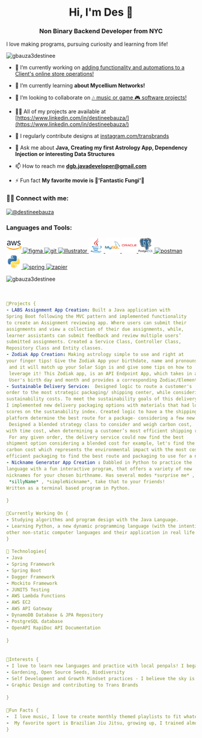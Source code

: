 
  
  
<h1 align="center"> Hi, I'm Des 💫 </h1>
<h3 align="center">Non Binary Backend Developer from NYC</h3>

I love making programs, pursuing curiosity and learning from life!


<p align="left"> <img src="https://komarev.com/ghpvc/?username=gbauza3destinee&label=Profile%20views&color=0e75b6&style=flat" alt="gbauza3destinee" /> </p>


- 🔭 I’m currently working on [adding functionality and automations to a Client's online store operations!](https://www.facebook.com/Lareinaslashess/)

- 🌱 I’m currently learning **about Mycellium Networks!**

- 👯 I’m looking to collaborate on [🎶 music or game 🎮 software projects!](https://calendly.com/desgbauza)

- 👨‍💻 All of my projects are available at [https://www.linkedin.com/in/destineebauza/](https://www.linkedin.com/in/destineebauza/)

- 📝 I regularly contribute designs at [instagram.com/transbrands](instagram.com/transbrands)

- 💬 Ask me about **Java, Creating my first Astrology App, Dependency Injection or interesting Data Structures**

- 📫 How to reach me **dgb.javadeveloper@gmail.com**

- ⚡ Fun fact **My favorite movie is 🍄'Fantastic Fungi'🍄**

<h3 align="left"> 🫶🏽 Connect with me:</h3>
<p align="left">
<a href="https://linkedin.com/in/@destineebauza" target="blank"><img align="center" src="https://raw.githubusercontent.com/rahuldkjain/github-profile-readme-generator/master/src/images/icons/Social/linked-in-alt.svg" alt="@destineebauza" height="30" width="40" /></a>

</p>

<h3 align="left">Languages and Tools:</h3>
<p align="left"> <a href="https://aws.amazon.com" target="_blank" rel="noreferrer"> <img src="https://raw.githubusercontent.com/devicons/devicon/master/icons/amazonwebservices/amazonwebservices-original-wordmark.svg" alt="aws" width="40" height="40"/> </a> <a href="https://www.figma.com/" target="_blank" rel="noreferrer"> <img src="https://www.vectorlogo.zone/logos/figma/figma-icon.svg" alt="figma" width="40" height="40"/> </a> <a href="https://git-scm.com/" target="_blank" rel="noreferrer"> <img src="https://www.vectorlogo.zone/logos/git-scm/git-scm-icon.svg" alt="git" width="40" height="40"/> </a> <a href="https://www.adobe.com/in/products/illustrator.html" target="_blank" rel="noreferrer"> <img src="https://www.vectorlogo.zone/logos/adobe_illustrator/adobe_illustrator-icon.svg" alt="illustrator" width="40" height="40"/> </a> <a href="https://www.java.com" target="_blank" rel="noreferrer"> <img src="https://raw.githubusercontent.com/devicons/devicon/master/icons/java/java-original.svg" alt="java" width="40" height="40"/> </a> <a href="https://www.mysql.com/" target="_blank" rel="noreferrer"> <img src="https://raw.githubusercontent.com/devicons/devicon/master/icons/mysql/mysql-original-wordmark.svg" alt="mysql" width="40" height="40"/> </a> <a href="https://www.oracle.com/" target="_blank" rel="noreferrer"> <img src="https://raw.githubusercontent.com/devicons/devicon/master/icons/oracle/oracle-original.svg" alt="oracle" width="40" height="40"/> </a> <a href="https://www.postgresql.org" target="_blank" rel="noreferrer"> <img src="https://raw.githubusercontent.com/devicons/devicon/master/icons/postgresql/postgresql-original-wordmark.svg" alt="postgresql" width="40" height="40"/> </a> <a href="https://postman.com" target="_blank" rel="noreferrer"> <img src="https://www.vectorlogo.zone/logos/getpostman/getpostman-icon.svg" alt="postman" width="40" height="40"/> </a> <a href="https://www.python.org" target="_blank" rel="noreferrer"> <img src="https://raw.githubusercontent.com/devicons/devicon/master/icons/python/python-original.svg" alt="python" width="40" height="40"/> </a> <a href="https://spring.io/" target="_blank" rel="noreferrer"> <img src="https://www.vectorlogo.zone/logos/springio/springio-icon.svg" alt="spring" width="40" height="40"/> </a> <a href="https://zapier.com" target="_blank" rel="noreferrer"> <img src="https://www.vectorlogo.zone/logos/zapier/zapier-icon.svg" alt="zapier" width="40" height="40"/> </a> </p>

<p><img align="center" src="https://github-readme-stats.vercel.app/api/top-langs?username=gbauza3destinee&show_icons=true&locale=en&layout=compact" alt="gbauza3destinee" /></p>


```yaml


🌌Projects {
- LABS Assignment App Creation: Built a Java application with
Spring Boot following the MVC pattern and implemented functionality
to create an Assignment reviewing app. Where users can submit their
assignments and view a collection of their due assignments, while,
learner assistants can submit feedback and review multiple users’
submitted assignments. Created a Service Class, Controller Class,
Repository Class and Entity classes.
- Zodiak App Creation: Making astrology simple to use and right at
your finger tips! Give the Zodiak App your birthdate, name and pronouns
 and it will match up your Solar Sign is and give some tips on how to
 leverage it! This Zodiak app, is an API Endpoint App, which takes in a
 User's birth day and month and provides a corresponding Zodiac/Elemental Sign and description.
- Sustainable Delivery Service:  Designed logic to route a customer's
order to the most strategic packaging/ shipping center, while considering
sustainability costs. To meet the sustainability goals of this delivery company,
I implemented new delivery packaging options with materials that had lower
scores on the sustanability index. Created logic to have a the shipping
platform determine the best route for a package- considering a few new factors.
 Designed a blended strategy class to consider and weigh carbon cost,
with time cost, when determining a customer’s most efficient shipping route.
 For any given order, the delivery service could now find the best
shipment option considering a blended cost for example, let's find the
carbon cost which represents the environmental impact with the most cost
efficient packaging to find the best route and packaging to use for a new order. 
- Nickname Generator App Creation : Dabbled in Python to practice the
language with a fun interactive program, that offers a variety of new
nicknames for your chosen birthname. Has several modes *surprise me* ,
 *sillyName* , *simpleNickname*, take that to your friends!
Written as a terminal based program in Python. 

}

🔭Currently Working On {
- Studying algorithms and program design with the Java Language.
- Learning Python, a new dynamic programming language (with the intention of widening my understanding of
other non-static computer languages and their application in real life!)
}

🌱 Technologies{
- Java  
- Spring Framework
- Spring Boot
- Dagger Framework 
- Mockito Framework
- JUNIT5 Testing
- AWS Lambda Functions
- AWS EC2
- AWS API Gateway
- DynamoDB Database & JPA Repository
- PostgreSQL database 
- OpenAPI RapiDoc API Documentation

}


🌈Interests {
- I love to learn new languages and practice with local penpals! I began doing this in High School with French.
- Gardening, Open Source Seeds, Biodiversity
- Self Development and Growth Mindset practices - I believe the sky is the limit!
- Graphic Design and contributing to Trans Brands 

}

💬Fun Facts {
-  I love music, I love to create monthly themed playlists to fit whatever musical season I am in.
-  My favorite sport is Brazilian Jiu Jitsu, growing up, I trained almost everyday with Renzo Gracie's team. 
}


```

<!--
**gbauza3destinee/gbauza3destinee** is a ✨ _special_ ✨ repository because its `README.md` (this file) appears on your GitHub profile.

- 📫 How to reach me: ...

-->
